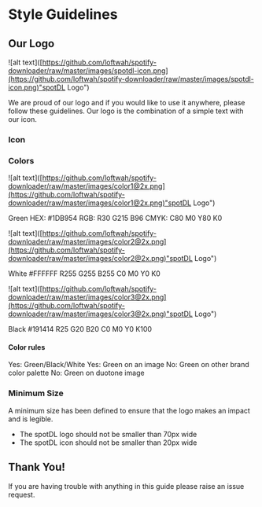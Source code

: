 # Style Guidelines

## Our Logo

![alt text]([https://github.com/loftwah/spotify-downloader/raw/master/images/spotdl-icon.png](https://github.com/loftwah/spotify-downloader/raw/master/images/spotdl-icon.png)"spotDL Logo")

We are proud of our logo and if you would like to use it anywhere, please follow these guidelines. Our logo is the combination of a simple text with our icon.

### Icon

### Colors

![alt text]([https://github.com/loftwah/spotify-downloader/raw/master/images/color1@2x.png](https://github.com/loftwah/spotify-downloader/raw/master/images/color1@2x.png)"spotDL Logo")

Green
HEX: #1DB954
RGB: R30 G215 B96
CMYK: C80 M0 Y80 K0

![alt text]([https://github.com/loftwah/spotify-downloader/raw/master/images/color2@2x.png](https://github.com/loftwah/spotify-downloader/raw/master/images/color2@2x.png)"spotDL Logo")

White
#FFFFFF
R255 G255 B255
C0 M0 Y0 K0

![alt text]([https://github.com/loftwah/spotify-downloader/raw/master/images/color3@2x.png](https://github.com/loftwah/spotify-downloader/raw/master/images/color3@2x.png)"spotDL Logo")

Black
#191414
R25 G20 B20
C0 M0 Y0 K100

#### Color rules

Yes: Green/Black/White
Yes: Green on an image
No: Green on other brand color palette
No: Green on duotone image

### Minimum Size

A minimum size has been defined to ensure that the logo makes an impact and is legible.

- The spotDL logo should not be smaller than 70px wide
- The spotDL icon should not be smaller than 20px wide

## Thank You!

If you are having trouble with anything in this guide please raise an issue request.
